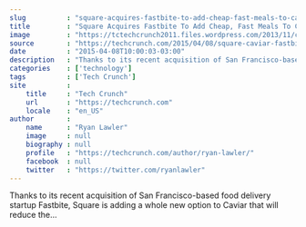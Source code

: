 ```yaml
---
slug          : "square-acquires-fastbite-to-add-cheap-fast-meals-to-caviar"
title         : "Square Acquires Fastbite To Add Cheap, Fast Meals To Caviar"
image         : "https://tctechcrunch2011.files.wordpress.com/2013/11/caviar-car.jpg?w=764&h=400&crop=1"
source        : "https://techcrunch.com/2015/04/08/square-caviar-fastbite/"
date          : "2015-04-08T10:00:03-03:00"
description   : "Thanks to its recent acquisition of San Francisco-based food delivery startup Fastbite, Square is adding a whole new option to Caviar that will reduce the..."
categories    : ['technology']
tags          : ['Tech Crunch']
site          :
    title     : "Tech Crunch"
    url       : "https://techcrunch.com"
    locale    : "en_US"
author        :
    name      : "Ryan Lawler"
    image     : null
    biography : null
    profile   : "https://techcrunch.com/author/ryan-lawler/"
    facebook  : null
    twitter   : "https://twitter.com/ryanlawler"
---
```


Thanks to its recent acquisition of San Francisco-based food delivery startup Fastbite, Square is adding a whole new option to Caviar that will reduce the...

